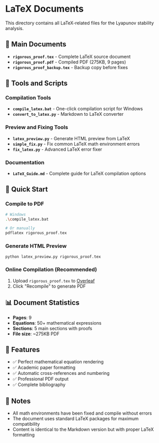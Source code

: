# LaTeX Documents

This directory contains all LaTeX-related files for the Lyapunov stability analysis.

## 📄 Main Documents

- **`rigorous_proof.tex`** - Complete LaTeX source document
- **`rigorous_proof.pdf`** - Compiled PDF (275KB, 9 pages)
- **`rigorous_proof_backup.tex`** - Backup copy before fixes

## 🔧 Tools and Scripts

### Compilation Tools
- **`compile_latex.bat`** - One-click compilation script for Windows
- **`convert_to_latex.py`** - Markdown to LaTeX converter

### Preview and Fixing Tools
- **`latex_preview.py`** - Generate HTML preview from LaTeX
- **`simple_fix.py`** - Fix common LaTeX math environment errors
- **`fix_latex.py`** - Advanced LaTeX error fixer

### Documentation
- **`LaTeX_Guide.md`** - Complete guide for LaTeX compilation options

## 🚀 Quick Start

### Compile to PDF
```bash
# Windows
.\compile_latex.bat

# Or manually
pdflatex rigorous_proof.tex
```

### Generate HTML Preview
```bash
python latex_preview.py rigorous_proof.tex
```

### Online Compilation (Recommended)
1. Upload `rigorous_proof.tex` to [Overleaf](https://www.overleaf.com/)
2. Click "Recompile" to generate PDF

## 📊 Document Statistics
- **Pages**: 9
- **Equations**: 50+ mathematical expressions
- **Sections**: 5 main sections with proofs
- **File size**: ~275KB PDF

## 🎯 Features
- ✅ Perfect mathematical equation rendering
- ✅ Academic paper formatting
- ✅ Automatic cross-references and numbering
- ✅ Professional PDF output
- ✅ Complete bibliography

## 📝 Notes
- All math environments have been fixed and compile without errors
- The document uses standard LaTeX packages for maximum compatibility
- Content is identical to the Markdown version but with proper LaTeX formatting
